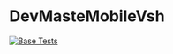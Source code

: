 # DevMasteMobileVsh
[![Base Tests](https://github.com/eboko1/Dev-Mobile-Version-Sh-Master-Admin/actions/workflows/main.yml/badge.svg)](https://github.com/eboko1/Dev-Mobile-Version-Sh-Master-Admin/actions/workflows/main.yml)
